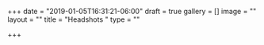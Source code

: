 +++
date = "2019-01-05T16:31:21-06:00"
draft = true
gallery = []
image = ""
layout = ""
title = "Headshots "
type = ""

+++
